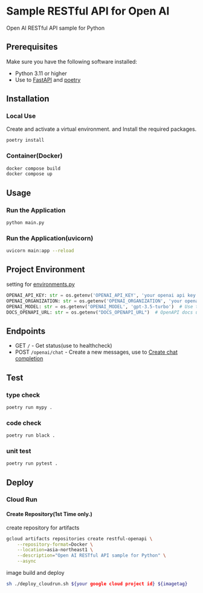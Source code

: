 # Sample RESTful API for Open AI

Open AI RESTful API sample for Python

## Prerequisites

Make sure you have the following software installed:

- Python 3.11 or higher
- Use to [FastAPI](https://fastapi.tiangolo.com/) and [poetry](https://python-poetry.org/)

## Installation

### Local Use

Create and activate a virtual environment. and Install the required packages.

```bash
poetry install
```

### Container(Docker)

```bash
docker compose build
docker compose up

```

## Usage

### Run the Application

```bash
python main.py
```

### Run the Application(uvicorn)

```bash
uvicorn main:app --reload
```

## Project Environment

setting for [environments.py](./environments.py)

```python
OPENAI_API_KEY: str = os.getenv('OPENAI_API_KEY', 'your openai api key')
OPENAI_ORGANIZATION: str = os.getenv('OPENAI_ORGANIZATION', 'your openai organization')
OPENAI_MODEL: str = os.getenv('OPENAI_MODEL', 'gpt-3.5-turbo')  # Use to Open AI Model(default: 3.5)
DOCS_OPENAPI_URL: str = os.getenv("DOCS_OPENAPI_URL")  # OpenAPI docs url(default: None)
```

## Endpoints

- GET `/` - Get status(use to healthcheck)
- POST `/openai/chat` - Create a new messages, use to [Create chat completion](https://platform.openai.com/docs/api-reference/chat/create)

## Test

### type check

```bash
poetry run mypy .
```

### code check

```bash
poetry run black .
```
### unit test

```bash
poetry run pytest .
```

## Deploy

### Cloud Run

#### Create Repository(1st Time only.)

create repository for artifacts

```bash
gcloud artifacts repositories create restful-openapi \
    --repository-format=Docker \
    --location=asia-northeast1 \
    --description="Open AI RESTful API sample for Python" \
    --async
```

image build and deploy

```bash
sh ./deploy_cloudrun.sh ${your google cloud project id} ${imagetag}
```
